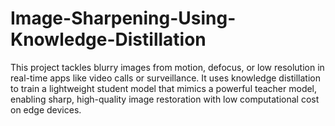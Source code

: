 # Image-Sharpening-Using-Knowledge-Distillation
This project tackles blurry images from motion, defocus, or low resolution in real-time apps like video calls or surveillance. It uses knowledge distillation to train a lightweight student model that mimics a powerful teacher model, enabling sharp, high-quality image restoration with low computational cost on edge devices.
